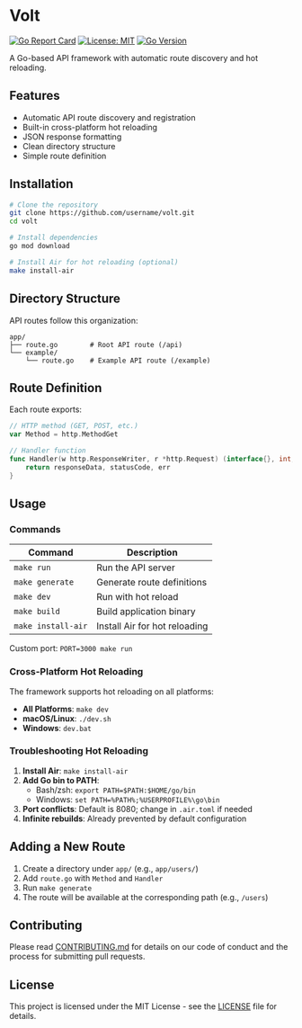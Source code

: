 # Volt

[![Go Report Card](https://goreportcard.com/badge/github.com/username/volt)](https://goreportcard.com/report/github.com/username/volt)
[![License: MIT](https://img.shields.io/badge/License-MIT-blue.svg)](https://opensource.org/licenses/MIT)
[![Go Version](https://img.shields.io/github/go-mod/go-version/username/volt)](https://github.com/username/volt)

A Go-based API framework with automatic route discovery and hot reloading.

## Features

- Automatic API route discovery and registration
- Built-in cross-platform hot reloading
- JSON response formatting
- Clean directory structure
- Simple route definition

## Installation

```bash
# Clone the repository
git clone https://github.com/username/volt.git
cd volt

# Install dependencies
go mod download

# Install Air for hot reloading (optional)
make install-air
```

## Directory Structure

API routes follow this organization:

```
app/
├── route.go        # Root API route (/api)
└── example/
    └── route.go    # Example API route (/example)
```

## Route Definition

Each route exports:

```go
// HTTP method (GET, POST, etc.)
var Method = http.MethodGet

// Handler function
func Handler(w http.ResponseWriter, r *http.Request) (interface{}, int, error) {
    return responseData, statusCode, err
}
```

## Usage

### Commands

| Command            | Description                   |
| ------------------ | ----------------------------- |
| `make run`         | Run the API server            |
| `make generate`    | Generate route definitions    |
| `make dev`         | Run with hot reload           |
| `make build`       | Build application binary      |
| `make install-air` | Install Air for hot reloading |

Custom port: `PORT=3000 make run`

### Cross-Platform Hot Reloading

The framework supports hot reloading on all platforms:

- **All Platforms**: `make dev`
- **macOS/Linux**: `./dev.sh`
- **Windows**: `dev.bat`

### Troubleshooting Hot Reloading

1. **Install Air**: `make install-air`
2. **Add Go bin to PATH**:
   - Bash/zsh: `export PATH=$PATH:$HOME/go/bin`
   - Windows: `set PATH=%PATH%;%USERPROFILE%\go\bin`
3. **Port conflicts**: Default is 8080; change in `.air.toml` if needed
4. **Infinite rebuilds**: Already prevented by default configuration

## Adding a New Route

1. Create a directory under `app/` (e.g., `app/users/`)
2. Add `route.go` with `Method` and `Handler`
3. Run `make generate`
4. The route will be available at the corresponding path (e.g., `/users`)

## Contributing

Please read [CONTRIBUTING.md](CONTRIBUTING.md) for details on our code of conduct and the process for submitting pull requests.

## License

This project is licensed under the MIT License - see the [LICENSE](LICENSE) file for details.
